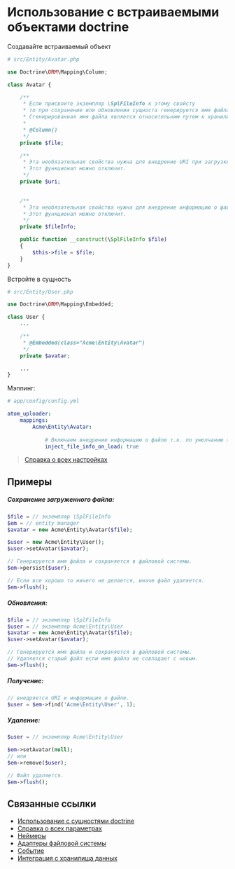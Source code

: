 Использование с встраиваемыми объектами doctrine
===
Создавайте встраиваемый объект
```php
# src/Entity/Avatar.php

use Doctrine\ORM\Mapping\Column;

class Avatar {

    /**
     * Если присвоите экземпляр \SplFileInfo к этому свойсту
     * то при сохранение или обновлении сущноста генерируется имя файла и сохраняется в файловой системы.
     * Сгенирированная имя файла является относительним путем к хранилище файлов.
     *
     * @Column()
     */
    private $file;

    /**
     * Эта необязательная свойства нужна для внедрение URI при загрузке сущноста.
     * Этот функционал можно отключит.
     */
    private $uri;

    
    /**
     * Эта необязательная свойства нужна для внедрение информацию о файле(\SplFileInfo) при загрузке сущноста.
     * Этот функционал можно отключит.
     */
    private $fileInfo;

    public function __construct(\SplFileInfo $file)
    {
        $this->file = $file;
    }
}
```

Встройте в сущность
```php
# src/Entity/User.php

use Doctrine\ORM\Mapping\Embedded;

class User {
    ...

    /**
     * @Embedded(class="Acme\Entity\Avatar")
     */
    private $avatar;

    ...
}
```

Мэппинг:

```yaml
# app/config/config.yml

atom_uploader:
    mappings:
        Acme\Entity\Avatar:
            
            # Включаем внедрение информацию о файле т.к. по умолчанию этот функционал отключен
            inject_file_info_on_load: true
```

> [Справка о всех настройках][reference]

Примеры
---

##### Сохранение загруженного файла:
```php
$file = // экземпляр \SplFileInfo
$em = // entity manager
$avatar = new Acme\Entity\Avatar($file);

$user = new Acme\Entity\User();
$user->setAvatar($avatar);

// Генерируется имя файла и сохраняется в файловой системы.
$em->persist($user);

// Если все хорошо то ничего не делается, иначе файл удаляется.
$em->flush();
```

##### Обновления:
```php
$file = // экземпляр \SplFileInfo
$user = // экземпляр Acme\Entity\User
$avatar = new Acme\Entity\Avatar($file);
$user->setAvatar($avatar);

// Генерируется имя файла и сохраняется в файловой системы.
// Удаляется старый файл если имя файла не совпадает с новым.
$em->flush();
```
##### Получение:
```php
// внедряется URI и информация о файле.
$user = $em->find('Acme\Entity\User', 1);
```

##### Удаление:
```php
$user = // экземпляр Acme\Entity\User

$em->setAvatar(null);
// или
$em->remove($user);

// Файл удаляется.
$em->flush();
```

Связанные ссылки
---

- [Использование с сущностями doctrine][usage-with-doctrine-entities]
- [Справка о всех параметрах][reference]
- [Неймеры][namers]
- [Адаптеры файловой системы][fs-adapters]
- [Событие][events]
- [Интеграция с хранилища данных][datastore-integration]

[usage-with-doctrine-entities]: usage-with-doctrine-entities.md
[reference]: reference.md
[namers]: namers.md
[events]: events.md
[fs-adapters]: fs-adapters.md
[datastore-integration]: datastore-integration.md
